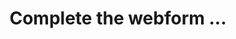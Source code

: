 ---
type: "Contact"
layout: "contact"
title: Complete the webform ...
omit_header_text: true
description: "We'd love to hear from you"
summary: "Please let's know if you have any questions by completing the webform."
---